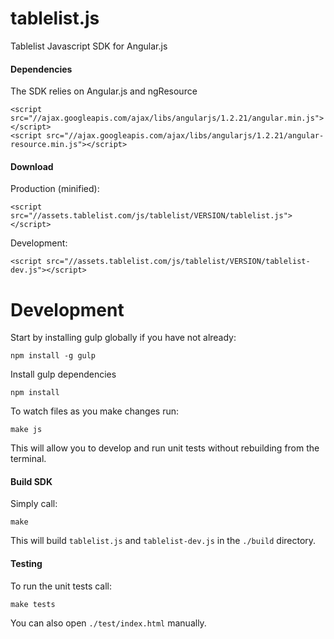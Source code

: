 tablelist.js
============

Tablelist Javascript SDK for Angular.js

#### Dependencies
The SDK relies on Angular.js and ngResource
```
<script src="//ajax.googleapis.com/ajax/libs/angularjs/1.2.21/angular.min.js"></script>
<script src="//ajax.googleapis.com/ajax/libs/angularjs/1.2.21/angular-resource.min.js"></script>
```

#### Download
Production (minified):
```
<script src="//assets.tablelist.com/js/tablelist/VERSION/tablelist.js"></script>
``` 

Development:
```
<script src="//assets.tablelist.com/js/tablelist/VERSION/tablelist-dev.js"></script>
``` 

Development
===========

Start by installing gulp globally if you have not already:
```
npm install -g gulp
```

Install gulp dependencies
```
npm install
```

To watch files as you make changes run:
```
make js
``` 
This will allow you to develop and run unit tests without rebuilding from the terminal.


#### Build SDK

Simply call:
```
make
```
This will build `tablelist.js` and `tablelist-dev.js` in the `./build` directory.

#### Testing

To run the unit tests call:
```
make tests
```

You can also open `./test/index.html` manually.